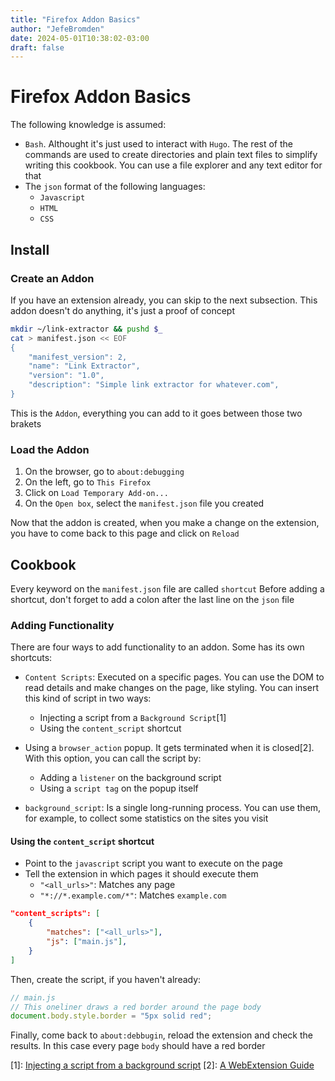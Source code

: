 ```yaml
---
title: "Firefox Addon Basics"
author: "JefeBromden"
date: 2024-05-01T10:38:02-03:00
draft: false
---
```


# Firefox Addon Basics
The following knowledge is assumed:
- `Bash`. Althought it's just used to interact with `Hugo`. The rest of the commands are used to create directories and plain text files to simplify writing this cookbook. You can use a file explorer and any text editor for that
- The `json` format of the following languages:
  - `Javascript`
  - `HTML`
  - `CSS`

## Install
### Create an Addon
If you have an extension already, you can skip to the next subsection. This addon doesn't do anything, it's just a proof of concept
```bash
mkdir ~/link-extractor && pushd $_
cat > manifest.json << EOF
{
    "manifest_version": 2,
    "name": "Link Extractor",
    "version": "1.0",
    "description": "Simple link extractor for whatever.com",
}
```

This is the `Addon`, everything you can add to it goes between those two brakets

### Load the Addon
1. On the browser, go to `about:debugging`
2. On the left, go to `This Firefox`
3. Click on `Load Temporary Add-on...`
4. On the `Open box`, select the `manifest.json` file you created

Now that the addon is created, when you make a change on the extension, you have to come back to this page and click on `Reload`

## Cookbook
Every keyword on the `manifest.json` file are called `shortcut`
Before adding a shortcut, don't forget to add a colon after the last line on the `json` file

### Adding Functionality
There are four ways to add functionality to an addon. Some has its own shortcuts:
- `Content Scripts`: Executed on a specific pages. You can use the DOM to read details and make changes on the page, like styling. You can insert this kind of script in two ways:
  - Injecting a script from a `Background Script`[1]
  - Using the `content_script` shortcut

- Using a `browser_action` popup. It gets terminated when it is closed[2]. With this option, you can call the script by:
  - Adding a `listener` on the background script
  - Using a `script tag` on the popup itself

- `background_script`: Is a single long-running process. You can use them, for example, to collect some statistics on the sites you visit

#### Using the `content_script` shortcut
- Point to the `javascript` script you want to execute on the page
- Tell the extension in which pages it should execute them
  - `"<all_urls>"`: Matches any page
  - `"*://*.example.com/*"`: Matches `example.com`

```json
"content_scripts": [
    {
        "matches": ["<all_urls>"],
        "js": ["main.js"],
    }
]
```

Then, create the script, if you haven't already:
```javascript
// main.js
// This oneliner draws a red border around the page body
document.body.style.border = "5px solid red";
```

Finally, come back to `about:debbugin`, reload the extension and check the results. In this case every page `body` should have a red border

[1]: [Injecting a script from a background script](https://radu-dita.medium.com/chrome-extension-when-to-use-content-scripts-and-injected-scripts-238563dce8af)
[2]: [A WebExtension Guide](https://dev.to/christiankaindl/a-webextension-guide-36ag)